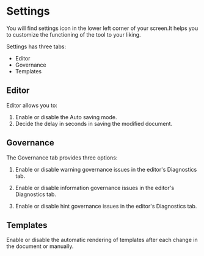 # Settings

You will find settings icon in the lower left corner of your screen.It helps you to customize the functioning of the tool to your liking.

Settings has three tabs: 
- Editor
- Governance
- Templates

## Editor

Editor allows you to:

1) Enable or disable the Auto saving mode.
2) Decide the delay in seconds in saving the modified document.

## Governance

The Governance tab provides three options:

1) Enable or disable warning governance issues in the editor's Diagnostics tab.

2) Enable or disable information governance issues in the editor's Diagnostics tab.

3) Enable or disable hint governance issues in the editor's Diagnostics tab.


## Templates

Enable or disable the automatic rendering of templates after each change in the document or manually.
